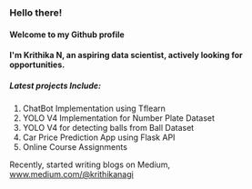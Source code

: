 ### Hello there!
#### Welcome to my Github profile

#### I'm Krithika N, an aspiring data scientist, actively looking for opportunities. 

##### Latest projects Include:
1. ChatBot Implementation using Tflearn
2. YOLO V4 Implementation for Number Plate Dataset
3. YOLO V4 for detecting balls from Ball Dataset 
4. Car Price Prediction App using Flask API
5. Online Course Assignments

Recently, started writing blogs on Medium, 
www.medium.com/@krithikanagi

<!--
**nagik17/nagik17** is a ✨ _special_ ✨ repository because its `README.md` (this file) appears on your GitHub profile.

